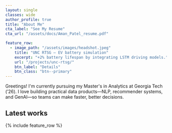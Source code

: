 ```yaml
---
layout: single
classes: wide
author_profile: true
title: "About Me"
cta_label: "See My Resume"
cta_url: "/assets/docs/Aman_Patel_resume.pdf"

feature_row:
  - image_path: "/assets/images/headshot.jpeg"
    title: "UNC RTSG — EV battery simulation"
    excerpt: "+2% battery lifespan by integrating LSTM driving models."
    url: "/projects/unc-rtsg/"
    btn_label: "Details"
    btn_class: "btn--primary"
---
```


<p class="lead">
Greetings! I'm currently pursuing my Master's in Analytics at Georgia Tech (’26). 
I love building practical data products—NLP, recommender systems, and GenAI—so teams 
can make faster, better decisions.
</p>

## Latest works

{% include feature_row %}
